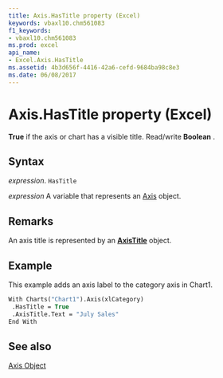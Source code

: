```yaml
---
title: Axis.HasTitle property (Excel)
keywords: vbaxl10.chm561083
f1_keywords:
- vbaxl10.chm561083
ms.prod: excel
api_name:
- Excel.Axis.HasTitle
ms.assetid: 4b3d656f-4416-42a6-cefd-9684ba98c8e3
ms.date: 06/08/2017
---
```



# Axis.HasTitle property (Excel)

 **True** if the axis or chart has a visible title. Read/write **Boolean** .


## Syntax

 _expression_. `HasTitle`

 _expression_ A variable that represents an [Axis](Excel.Axis-graph-object.md) object.


## Remarks

An axis title is represented by an  **[AxisTitle](Excel.AxisTitle(object).md)** object.


## Example

This example adds an axis label to the category axis in Chart1.


```vb
With Charts("Chart1").Axis(xlCategory) 
 .HasTitle = True 
 .AxisTitle.Text = "July Sales" 
End With
```


## See also


[Axis Object](Excel.Axis(object).md)

